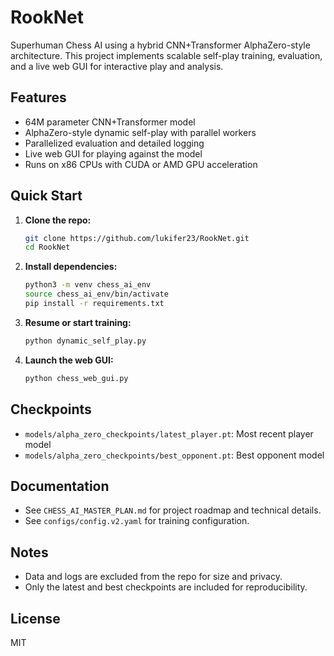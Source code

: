 # RookNet

Superhuman Chess AI using a hybrid CNN+Transformer AlphaZero-style architecture. This project implements scalable self-play training, evaluation, and a live web GUI for interactive play and analysis.

## Features
- 64M parameter CNN+Transformer model
- AlphaZero-style dynamic self-play with parallel workers
- Parallelized evaluation and detailed logging
- Live web GUI for playing against the model
- Runs on x86 CPUs with CUDA or AMD GPU acceleration

## Quick Start
1. **Clone the repo:**
   ```sh
   git clone https://github.com/lukifer23/RookNet.git
   cd RookNet
   ```
2. **Install dependencies:**
   ```sh
   python3 -m venv chess_ai_env
   source chess_ai_env/bin/activate
   pip install -r requirements.txt
   ```
3. **Resume or start training:**
   ```sh
   python dynamic_self_play.py
   ```
4. **Launch the web GUI:**
   ```sh
   python chess_web_gui.py
   ```

## Checkpoints
- `models/alpha_zero_checkpoints/latest_player.pt`: Most recent player model
- `models/alpha_zero_checkpoints/best_opponent.pt`: Best opponent model

## Documentation
- See `CHESS_AI_MASTER_PLAN.md` for project roadmap and technical details.
- See `configs/config.v2.yaml` for training configuration.

## Notes
- Data and logs are excluded from the repo for size and privacy.
- Only the latest and best checkpoints are included for reproducibility.

## License
MIT
